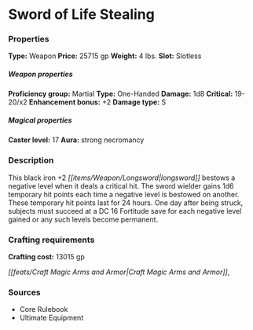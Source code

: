 ﻿---
Title: "Sword of Life Stealing"
Type: "Weapon"
Price: "25715 gp"
Weight: "4 lbs."
Slot: "Slotless"
Proficiency group: "Martial"
Weapon properties Type: "One-Handed"
Damage: "1d8"
Critical: "19-20/x2"
Enhancement bonus: "+2"
Damage type: "S"
Caster level: "17"
Aura: "strong necromancy"
Description: |
  "This black iron _+2 longsword_ bestows a negative level when it deals a critical hit. The sword wielder gains 1d6 temporary hit points each time a negative level is bestowed on another. These temporary hit points last for 24 hours. One day after being struck, subjects must succeed at a DC 16 Fortitude save for each negative level gained or any such levels become permanent."
Crafting cost: "13015 gp"
Sources: "['Core Rulebook', 'Ultimate Equipment']"
---

# Sword of Life Stealing

### Properties

**Type:** Weapon **Price:** 25715 gp **Weight:** 4 lbs. **Slot:** Slotless

##### Weapon properties

**Proficiency group:** Martial **Type:** One-Handed **Damage:** 1d8 **Critical:** 19-20/x2 **Enhancement bonus:** +2 **Damage type:** S

##### Magical properties

**Caster level:** 17 **Aura:** strong necromancy

### Description

This black iron +2 _[[items/Weapon/Longsword|longsword]]_ bestows a negative level when it deals a critical hit. The sword wielder gains 1d6 temporary hit points each time a negative level is bestowed on another. These temporary hit points last for 24 hours. One day after being struck, subjects must succeed at a DC 16 Fortitude save for each negative level gained or any such levels become permanent.

### Crafting requirements

**Crafting cost:** 13015 gp

_[[feats/Craft Magic Arms and Armor|Craft Magic Arms and Armor]]_,

### Sources

* Core Rulebook
* Ultimate Equipment